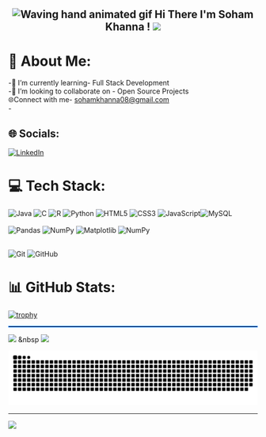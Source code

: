 <h2 align="center">
    <img src="https://raw.githubusercontent.com/nixin72/nixin72/master/wave.gif" 
         alt="Waving hand animated gif"
         height="45"
         width="45" />
    Hi There I'm Soham Khanna !
    <img src="https://user-images.githubusercontent.com/85225156/171937799-8fc9e255-9889-4642-9c92-6df85fb86e82.gif" />
</h2>

# 💫 About Me: 

-🔭 I’m currently learning- Full Stack Development <br>-👯 I’m looking to collaborate on - Open Source Projects<br>🌐Connect with me- sohamkhanna08@gmail.com<br> -
 
## 🌐 Socials:
[![LinkedIn](https://img.shields.io/badge/LinkedIn-%230077B5.svg?logo=linkedin&logoColor=white)](https://linkedin.com/in/sohamkhanna) 

# 💻 Tech Stack:
![Java](https://img.shields.io/badge/java-%23ED8B00.svg?style=for-the-badge&logo=openjdk&logoColor=white) ![C](https://img.shields.io/badge/c-%2300599C.svg?style=for-the-badge&logo=c&logoColor=white) ![R](https://img.shields.io/badge/r-%23276DC3.svg?style=for-the-badge&logo=r&logoColor=white) ![Python](https://img.shields.io/badge/python-3670A0?style=for-the-badge&logo=python&logoColor=ffdd54) ![HTML5](https://img.shields.io/badge/html5-%23E34F26.svg?style=for-the-badge&logo=html5&logoColor=white) ![CSS3](https://img.shields.io/badge/css3-%231572B6.svg?style=for-the-badge&logo=css3&logoColor=white) ![JavaScript](https://img.shields.io/badge/javascript-%23323330.svg?style=for-the-badge&logo=javascript&logoColor=%23F7DF1E)![MySQL](https://img.shields.io/badge/mysql-4479A1.svg?style=for-the-badge&logo=mysql&logoColor=white)<br>
<br>
![Pandas](https://img.shields.io/badge/pandas-%23150458.svg?style=for-the-badge&logo=pandas&logoColor=white) ![NumPy](https://img.shields.io/badge/numpy-%23013243.svg?style=for-the-badge&logo=numpy&logoColor=white) ![Matplotlib](https://img.shields.io/badge/Matplotlib-%23ffffff.svg?style=for-the-badge&logo=Matplotlib&logoColor=black) ![NumPy](https://img.shields.io/badge/numpy-%23013243.svg?style=for-the-badge&logo=numpy&logoColor=white) <br>
<br>

![Git](https://img.shields.io/badge/git-%23F05033.svg?style=for-the-badge&logo=git&logoColor=white) ![GitHub](https://img.shields.io/badge/github-%23121011.svg?style=for-the-badge&logo=github&logoColor=white)
# 📊 GitHub Stats:
[![trophy](https://github-profile-trophy.vercel.app/?username=sohamkhanna08&theme=onedark)](https://github.com/aviralgarg05/github-profile-trophy)
<!-- Section Divider -->
<hr style="border: 1px solid #007FFF;" />

![](https://github-readme-stats.vercel.app/api?username=sohamkhanna08&theme=dark&hide_border=false&include_all_commits=false&count_private=false) &nbsp ![](https://github-readme-streak-stats.herokuapp.com/?user=sohamkhanna08&theme=dark&hide_border=false)

![Snake animation Contribution Graph](https://raw.githubusercontent.com/salesp07/salesp07/output/github-contribution-grid-snake-dark.svg)

---
[![](https://visitcount.itsvg.in/api?id=sohamkhanna08&icon=0&color=0)](https://visitcount.itsvg.in)


<!---
sohamkhanna08/sohamkhanna08 is a ✨ special ✨ repository because its `README.md` (this file) appears on your GitHub profile.
You can click the Preview link to take a look at your changes.
--->
